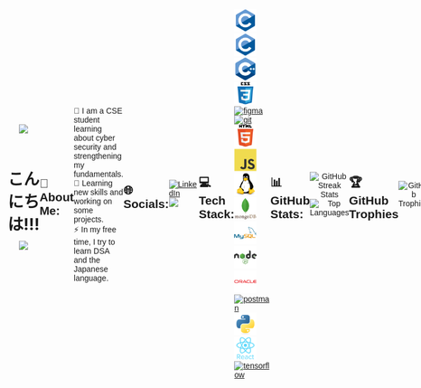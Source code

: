 <div style="display: flex; justify-content: space-between; align-items: center;">
  <div style="flex: 1; text-align: left;">
    <div id="header" align="center">
      <img src="https://media.giphy.com/media/M9gbBd9nbDrOTu1Mqx/giphy.gif" width="100"/>
      <div align="center">
        <img src="https://komarev.com/ghpvc/?username=shettyarjun&style=flat-square&color=red" alt=""/>
      </div>
      <h1>
        こんにちは!!!
        <img src="https://media.giphy.com/media/hvRJCLFzcasrR4ia7z/giphy.gif" width="30px"/>
      </h1>
    </div>
  </div>

<div style="flex: 1; text-align: right;">
   <div align="center">
      <img src="https://github.com/shettyarjun/shettyarjun/blob/main/Cyber%20Security.gif" width="600" height="300"/>
  </div>
</div>


<h2 style="font-family: Arial, sans-serif;">💫 About Me:</h2>
<p style="font-family: Arial, sans-serif;">🔭 I am a CSE student learning about cyber security and strengthening my fundamentals.<br>🌱 Learning new skills and working on some projects.<br>⚡ In my free time, I try to learn DSA and the Japanese language.</p>

<h2 style="font-family: Arial, sans-serif;">🌐 Socials:</h2>
<p style="font-family: Arial, sans-serif;"><a href="https://www.linkedin.com/in/arjun-shetty-255049229/"><img src="https://img.shields.io/badge/LinkedIn-%230077B5.svg?logo=linkedin&logoColor=white" alt="LinkedIn"/></a>
  <a href="https://leetcode.com/user4987UM/">
  <img src="https://img.shields.io/badge/LeetCode-yellow?style=for-the-badge&logo=leetcode&logoColor=white"/>
  </a>
  </p>

<h2 style="font-family: Arial, sans-serif;">💻 Tech Stack:</h2>
<p align="left" style="font-family: Arial, sans-serif;">
  <a href="https://www.cprogramming.com/"><img src="https://raw.githubusercontent.com/devicons/devicon/master/icons/c/c-original.svg" alt="C" width="40" height="40"/></a>
  <img src="https://raw.githubusercontent.com/devicons/devicon/master/icons/c/c-original.svg" alt="c" width="40" height="40"/> </a> <a href="https://www.w3schools.com/cpp/" target="_blank" rel="noreferrer"> <img src="https://raw.githubusercontent.com/devicons/devicon/master/icons/cplusplus/cplusplus-original.svg" alt="cplusplus" width="40" height="40"/> </a> <a href="https://www.w3schools.com/css/" target="_blank" rel="noreferrer"> <img src="https://raw.githubusercontent.com/devicons/devicon/master/icons/css3/css3-original-wordmark.svg" alt="css3" width="40" height="40"/> </a> <a href="https://www.figma.com/" target="_blank" rel="noreferrer"> <img src="https://www.vectorlogo.zone/logos/figma/figma-icon.svg" alt="figma" width="40" height="40"/> </a> <a href="https://git-scm.com/" target="_blank" rel="noreferrer"> <img src="https://www.vectorlogo.zone/logos/git-scm/git-scm-icon.svg" alt="git" width="40" height="40"/> </a> <a href="https://www.w3.org/html/" target="_blank" rel="noreferrer"> <img src="https://raw.githubusercontent.com/devicons/devicon/master/icons/html5/html5-original-wordmark.svg" alt="html5" width="40" height="40"/> </a> <a href="https://developer.mozilla.org/en-US/docs/Web/JavaScript" target="_blank" rel="noreferrer"> <img src="https://raw.githubusercontent.com/devicons/devicon/master/icons/javascript/javascript-original.svg" alt="javascript" width="40" height="40"/> </a> <a href="https://www.linux.org/" target="_blank" rel="noreferrer"> <img src="https://raw.githubusercontent.com/devicons/devicon/master/icons/linux/linux-original.svg" alt="linux" width="40" height="40"/> </a> <a href="https://www.mongodb.com/" target="_blank" rel="noreferrer"> <img src="https://raw.githubusercontent.com/devicons/devicon/master/icons/mongodb/mongodb-original-wordmark.svg" alt="mongodb" width="40" height="40"/> </a> <a href="https://www.mysql.com/" target="_blank" rel="noreferrer"> <img src="https://raw.githubusercontent.com/devicons/devicon/master/icons/mysql/mysql-original-wordmark.svg" alt="mysql" width="40" height="40"/> </a> <a href="https://nodejs.org" target="_blank" rel="noreferrer"> <img src="https://raw.githubusercontent.com/devicons/devicon/master/icons/nodejs/nodejs-original-wordmark.svg" alt="nodejs" width="40" height="40"/> </a> <a href="https://www.oracle.com/" target="_blank" rel="noreferrer"> <img src="https://raw.githubusercontent.com/devicons/devicon/master/icons/oracle/oracle-original.svg" alt="oracle" width="40" height="40"/> </a> <a href="https://postman.com" target="_blank" rel="noreferrer"> <img src="https://www.vectorlogo.zone/logos/getpostman/getpostman-icon.svg" alt="postman" width="40" height="40"/> </a> <a href="https://www.python.org" target="_blank" rel="noreferrer"> <img src="https://raw.githubusercontent.com/devicons/devicon/master/icons/python/python-original.svg" alt="python" width="40" height="40"/> </a> <a href="https://reactjs.org/" target="_blank" rel="noreferrer"> <img src="https://raw.githubusercontent.com/devicons/devicon/master/icons/react/react-original-wordmark.svg" alt="react" width="40" height="40"/> </a> <a href="https://www.tensorflow.org" target="_blank" rel="noreferrer"> <img src="https://www.vectorlogo.zone/logos/tensorflow/tensorflow-icon.svg" alt="tensorflow" width="40" height="40"/> </a>
</p>

<h2 style="font-family: Arial, sans-serif;">📊 GitHub Stats:</h2>
<p align="center" style="font-family: Arial, sans-serif;">
  <img src="https://github-readme-streak-stats.herokuapp.com/?user=shettyarjun&theme=onedark&hide_border=true" alt="GitHub Streak Stats"/><br/>
  <img src="https://github-readme-stats.vercel.app/api/top-langs/?username=shettyarjun&theme=onedark&hide_border=true&include_all_commits=true&count_private=false&layout=compact" alt="Top Languages"/>
</p>

<h2 style="font-family: Arial, sans-serif;">🏆 GitHub Trophies</h2>
<p align="center" style="font-family: Arial, sans-serif;">
  <img src="https://github-profile-trophy.vercel.app/?username=shettyarjun&theme=darkhub&no-frame=true&no-bg=false&margin-w=4" alt="GitHub Trophies"/>
</p>

<h2 style="font-family: Arial, sans-serif;">📊 Leetcode:</h2>
<p align="center" style="font-family: Arial, sans-serif;">

  [![Leetcode Stats](https://leetcard.jacoblin.cool/user4987UM?font=Dancing_Script)](https://leetcode.com/user4987UM/)
  
</p>
